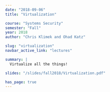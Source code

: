 ```yaml
---
date: "2018-09-06"
title: "Virtualization"

course: "Systems Security"
semester: "Fall"
year: 2018
author: "Chris Klimek and Ohad Katz"

slug: "virtualization"
navbar_active_link: "lectures"

summary: |
  Virtualize all the things!

slides: "/slides/fall2018/Virtualization.pdf"

has_page: true
---
```



